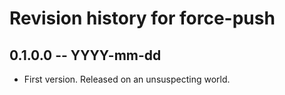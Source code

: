 # Revision history for force-push

## 0.1.0.0 -- YYYY-mm-dd

* First version. Released on an unsuspecting world.
